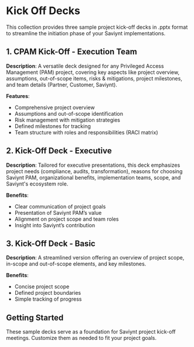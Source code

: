 # Kick Off Decks

This collection provides three sample project kick-off decks in .pptx format to streamline the initiation phase of your Saviynt implementations.

## 1. CPAM Kick-Off - Execution Team

**Description**: A versatile deck designed for any Privileged Access Management (PAM) project, covering key aspects like project overview, assumptions, out-of-scope items, risks & mitigations, project milestones, and team details (Partner, Customer, Saviynt).

**Features**:
- Comprehensive project overview
- Assumptions and out-of-scope identification
- Risk management with mitigation strategies
- Defined milestones for tracking
- Team structure with roles and responsibilities (RACI matrix)

## 2. Kick-Off Deck - Executive

**Description**: Tailored for executive presentations, this deck emphasizes project needs (compliance, audits, transformation), reasons for choosing Saviynt PAM, organizational benefits, implementation teams, scope, and Saviynt's ecosystem role.

**Benefits**:
- Clear communication of project goals
- Presentation of Saviynt PAM’s value
- Alignment on project scope and team roles
- Insight into Saviynt’s contribution

## 3. Kick-Off Deck - Basic

**Description**: A streamlined version offering an overview of project scope, in-scope and out-of-scope elements, and key milestones.

**Benefits**:
- Concise project scope
- Defined project boundaries
- Simple tracking of progress

## Getting Started

These sample decks serve as a foundation for Saviynt project kick-off meetings. Customize them as needed to fit your project goals.
